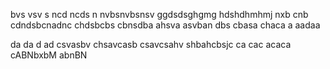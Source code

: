 bvs vsv s
ncd ncds n
nvbsnvbsnsv
ggdsdsghgmg
hdshdhmhmj
nxb cnb
cdndsbcnadnc
chdsbcbs
cbnsdba
ahsva
asvban
dbs cbasa
chaca
a
aadaa

da
da
d
ad
csvasbv
chsavcasb
csavcsahv
shbahcbsjc
ca
cac
acaca
cABNbxbM
abnBN
